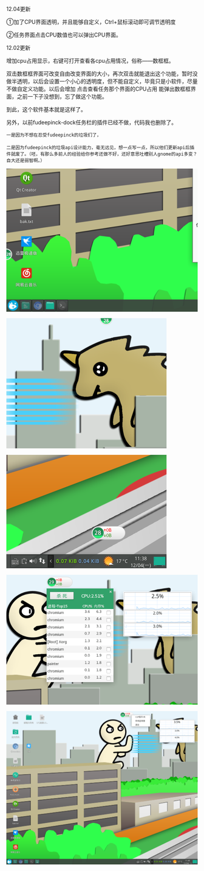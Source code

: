 12.04更新

①加了CPU界面透明，并且能够自定义，Ctrl+鼠标滚动即可调节透明度

②任务界面点击CPU数值也可以弹出CPU界面。

12.02更新

增加cpu占用显示，右键可打开查看各cpu占用情况，俗称——数框框。

双击数框框界面可改变自由改变界面的大小，再次双击就能退出这个功能，暂时没做半透明，以后会设置一个小心的透明度，但不能自定义，毕竟只是小软件，尽量不做自定义功能。以后会增加 点击查看任务那个界面的CPU占用 能弹出数框框界面，之前一下子没想到，忘了做这个功能。

到此，这个软件基本就是这样了。

另外，以前fudeepinck-dock任务栏的插件已经不做，代码我也删除了。

	一是因为不想在忍受fudeepinck的垃圾们了，

	二是因为fudeepinck的垃圾api设计能力，毫无远见，想一点写一点，所以他们更新api后插件就废了。（呸，有那么多前人的经验给你参考还做不好，还好意思吐槽别人gnome的api多变？自大还是弱智啊。）

![截图](http://github.com/noahsai/monitor-desktop/raw/master/截图/截图_2017-12-04_11-37-58.png)

![截图](http://github.com/noahsai/monitor-desktop/raw/master/截图/截图_2017-12-04_11-38-28.png)

![截图](http://github.com/noahsai/monitor-desktop/raw/master/截图/截图_2017-12-04_11-38-39.png)

![截图](http://github.com/noahsai/monitor-desktop/raw/master/截图/截图_2017-12-04_11-39-54.png)

![截图](http://github.com/noahsai/monitor-desktop/raw/master/截图/截图_2017-12-04_11-48-20.png)


